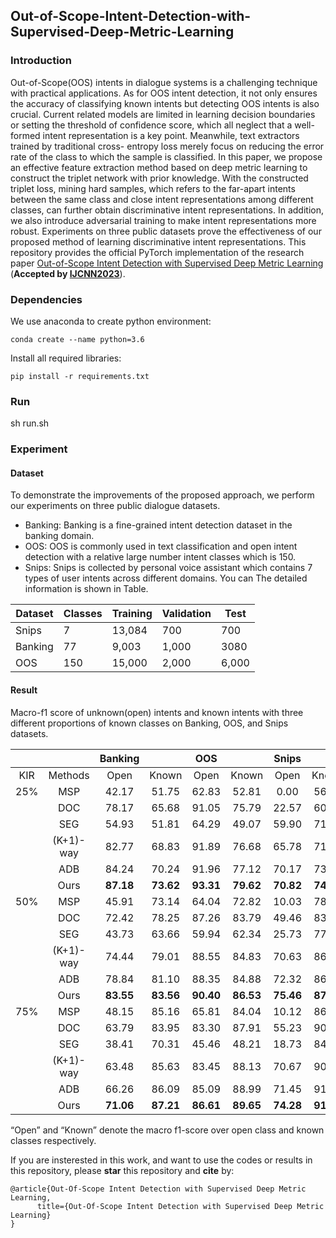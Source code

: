 ## Out-of-Scope-Intent-Detection-with-Supervised-Deep-Metric-Learning
### Introduction
Out-of-Scope(OOS) intents in dialogue systems is a challenging technique with practical applications. As for OOS intent detection, it not only ensures the accuracy of classifying known intents but detecting OOS intents is also crucial. Current related models are limited in learning decision boundaries or setting the threshold of confidence score, which all neglect that a well-formed intent representation is a key point. Meanwhile, text extractors trained by traditional cross- entropy loss merely focus on reducing the error rate of the class to which the sample is classified. 
In this paper, we propose an effective feature extraction method based on deep metric learning to construct the triplet network with prior knowledge. With the constructed triplet loss, mining hard samples, which refers to the far-apart intents between the same class and close intent representations among different classes, can further obtain discriminative intent representations. In addition, we also introduce adversarial training to make intent representations more robust. Experiments on three public datasets prove the effectiveness of our proposed method of learning discriminative intent representations.
This repository provides the official PyTorch implementation of the research paper [Out-of-Scope Intent Detection with Supervised Deep Metric Learning](paper/Out-Of-Scope_Intent_Detection_with_Supervised_Deep_Metric_Learning.pdf) (**Accepted by [IJCNN2023](https://2023.ijcnn.org/)**).

### Dependencies 

We use anaconda to create python environment:
```
conda create --name python=3.6
```
Install all required libraries:
```
pip install -r requirements.txt
```
### Run
sh run.sh

### Experiment
#### Dataset
To demonstrate the improvements of the proposed approach, we perform our experiments on three public dialogue datasets. 
* Banking: Banking is a fine-grained intent detection dataset in the banking domain.
* OOS: OOS is commonly used in text classification and open intent detection with a relative large number intent classes which is 150.
* Snips: Snips is collected by personal voice assistant which contains 7 types of user intents across different domains.
You can 
The detailed information is shown in Table.

|  Dataset   | Classes  | Training  | Validation  | Test  |
|  ----  | ----  |----  |----  |----  |
| Snips  | 7 |13,084 |700 |700 |
| Banking  | 77 |9,003 |1,000 |3080 |
| OOS  | 150 |15,000 |2,000 |6,000 |

#### Result
Macro-f1 score of unknown(open) intents and known intents with three different proportions of known classes on Banking, OOS, and Snips datasets.

| | | Banking     |  | OOS      |  |  Snips     |  |  
|:-----:|:-----:|:-----:|:-----:|:-----:|:-----:|:-----:|:-----:|
| KIR | Methods | Open | Known | Open | Known | Open | Known | 
|25%| MSP      |42.17| 51.75 |62.83  | 52.81 | 0.00 | 56.71 | 
| | DOC         | 78.17 | 65.68 | 91.05 | 75.79 | 22.57 |60.53 | 
| | SEG         | 54.93 | 51.81 | 64.29 | 49.07 | 59.90 | 71.48|  
| | (K+1)-way   | 82.77 | 68.83 | 91.89 | 76.68 | 65.78 | 71.51 | 
| | ADB  | 84.24 | 70.24 | 91.96 | 77.12 | 70.17 | 73.56 | 
| | Ours     | __87.18__ | __73.62__ | __93.31__ | __79.62__ | __70.82__ |__74.62__|
|50%| MSP      |45.91| 73.14 |64.04  | 72.82 | 10.03 | 78.24 | 
| | DOC      | 72.42 | 78.25 | 87.26 | 83.79 | 49.46 |83.51 | 
| | SEG  | 43.73 | 63.66 | 59.94 | 62.34 | 25.73 | 77.48|  
| | (K+1)-way  | 74.44 | 79.01 | 88.55 | 84.83 | 70.63 | 86.59 | 
| | ADB  | 78.84 | 81.10 | 88.35 | 84.88 | 72.32 | 86.54 | 
| | Ours     | __83.55__ | __83.56__ | __90.40__ | __86.53__ | __75.46__ |__87.45__|
|75%| MSP      |48.15| 85.16 |65.81  | 84.04 | 10.12 | 86.52 | 
| | DOC      | 63.79 | 83.95 | 83.30 | 87.91 | 55.23 |90.20 | 
| | SEG  | 38.41 | 70.31 | 45.46 | 48.21 | 18.73 | 84.69|  
| | (K+1)-way  | 63.48 | 85.63 | 83.45 | 88.13 | 70.67 | 90.76 | 
| | ADB  | 66.26 | 86.09 | 85.09 | 88.99 | 71.45 | 91.16 | 
| | Ours     | __71.06__ | __87.21__ | __86.61__ | __89.65__ | __74.28__ |__91.37__|

“Open” and “Known” denote the macro f1-score over open class and known classes respectively.

If you are insterested in this work, and want to use the codes or results in this repository, please **star** this repository and **cite** by:
```
@article{Out-Of-Scope Intent Detection with Supervised Deep Metric Learning, 
      title={Out-Of-Scope Intent Detection with Supervised Deep Metric Learning}
}
```